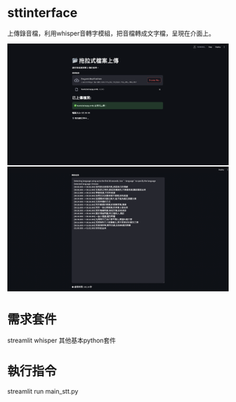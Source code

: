 # sttinterface
上傳錄音檔，利用whisper音轉字模組，把音檔轉成文字檔，呈現在介面上。


![網站介面](images/demo.png)
![轉譯範例](images/demo2.png)


# 需求套件
streamlit
whisper
其他基本python套件

# 執行指令
streamlit run main_stt.py

